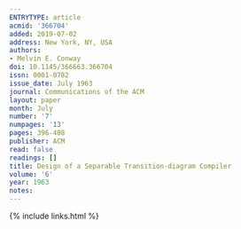 ```yaml
---
ENTRYTYPE: article
acmid: '366704'
added: 2019-07-02
address: New York, NY, USA
authors:
- Melvin E. Conway
doi: 10.1145/366663.366704
issn: 0001-0782
issue_date: July 1963
journal: Communications of the ACM
layout: paper
month: July
number: '7'
numpages: '13'
pages: 396-408
publisher: ACM
read: false
readings: []
title: Design of a Separable Transition-diagram Compiler
volume: '6'
year: 1963
notes:
---
```

{% include links.html %}

